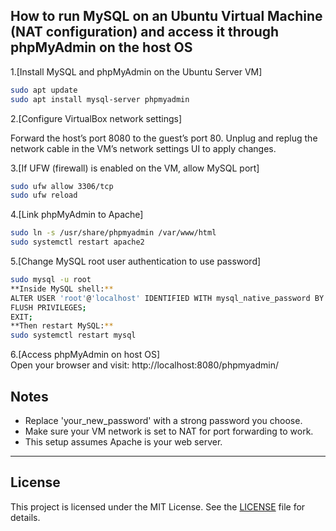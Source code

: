 How to run MySQL on an Ubuntu Virtual Machine (NAT configuration) and access it through phpMyAdmin on the host OS
----------------------------
1.[Install MySQL and phpMyAdmin on the Ubuntu Server VM]  
  ```bash
  sudo apt update
  sudo apt install mysql-server phpmyadmin
  ```
2.[Configure VirtualBox network settings]  
    
  Forward the host’s port 8080 to the guest’s port 80.
  Unplug and replug the network cable in the VM’s network settings UI to apply changes.

3.[If UFW (firewall) is enabled on the VM, allow MySQL port]  
  ```bash
  sudo ufw allow 3306/tcp
  sudo ufw reload
  ```
4.[Link phpMyAdmin to Apache]  
  ```bash
  sudo ln -s /usr/share/phpmyadmin /var/www/html
  sudo systemctl restart apache2
  ```

5.[Change MySQL root user authentication to use password]  
  ```bash
  sudo mysql -u root
**Inside MySQL shell:**
  ALTER USER 'root'@'localhost' IDENTIFIED WITH mysql_native_password BY 'your_new_password';
  FLUSH PRIVILEGES;
  EXIT;
**Then restart MySQL:**
  sudo systemctl restart mysql
  ```

6.[Access phpMyAdmin on host OS]  
  Open your browser and visit:
  http://localhost:8080/phpmyadmin/

## Notes

- Replace 'your_new_password' with a strong password you choose.
- Make sure your VM network is set to NAT for port forwarding to work.
- This setup assumes Apache is your web server.

---

## License

This project is licensed under the MIT License. See the [LICENSE](LICENSE) file for details.
